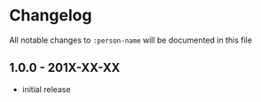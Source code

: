 # Changelog

All notable changes to `:person-name` will be documented in this file

## 1.0.0 - 201X-XX-XX

- initial release
